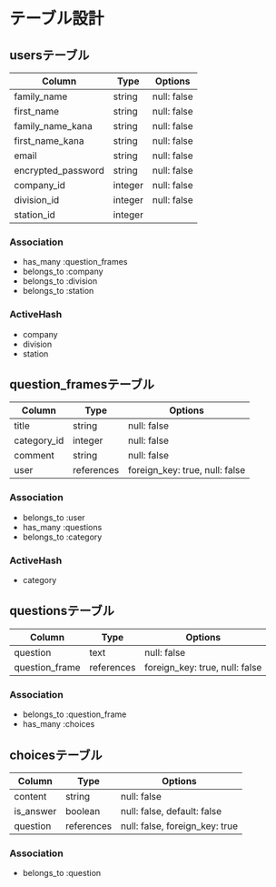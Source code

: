 # テーブル設計

## usersテーブル

| Column                | Type     | Options     | 
| --------------------- | -------- | ----------- | 
| family_name           | string   | null: false | 
| first_name            | string   | null: false | 
| family_name_kana      | string   | null: false | 
| first_name_kana       | string   | null: false | 
| email                 | string   | null: false | 
| encrypted_password    | string   | null: false | 
| company_id            | integer  | null: false | 
| division_id           | integer  | null: false | 
| station_id            | integer  |             | 

### Association
- has_many :question_frames
- belongs_to :company
- belongs_to :division
- belongs_to :station

### ActiveHash
- company
- division
- station


## question_framesテーブル

| Column      | Type       | Options                        | 
| ----------- | ---------- | ------------------------------ | 
| title       | string     | null: false                    | 
| category_id | integer    | null: false                    | 
| comment     | string     | null: false                    | 
| user        | references | foreign_key: true, null: false | 

### Association
- belongs_to :user
- has_many :questions
- belongs_to :category

### ActiveHash
- category



## questionsテーブル

| Column         | Type       | Options                        | 
| -------------- | ---------- | ------------------------------ | 
| question       | text       | null: false                    | 
| question_frame | references | foreign_key: true, null: false | 

### Association
- belongs_to :question_frame
- has_many :choices


## choicesテーブル
| Column      | Type       | Options                        | 
| ----------- | ---------- | ------------------------------ | 
| content     | string     | null: false                    | 
| is_answer   | boolean    | null: false, default: false    | 
| question    | references | null: false, foreign_key: true | 

### Association
- belongs_to :question